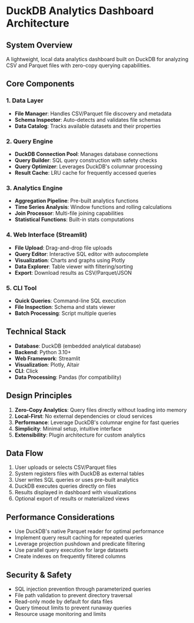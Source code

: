 # DuckDB Analytics Dashboard Architecture

## System Overview
A lightweight, local data analytics dashboard built on DuckDB for analyzing CSV and Parquet files with zero-copy querying capabilities.

## Core Components

### 1. Data Layer
- **File Manager**: Handles CSV/Parquet file discovery and metadata
- **Schema Inspector**: Auto-detects and validates file schemas
- **Data Catalog**: Tracks available datasets and their properties

### 2. Query Engine
- **DuckDB Connection Pool**: Manages database connections
- **Query Builder**: SQL query construction with safety checks
- **Query Optimizer**: Leverages DuckDB's columnar processing
- **Result Cache**: LRU cache for frequently accessed queries

### 3. Analytics Engine
- **Aggregation Pipeline**: Pre-built analytics functions
- **Time Series Analysis**: Window functions and rolling calculations
- **Join Processor**: Multi-file joining capabilities
- **Statistical Functions**: Built-in stats computations

### 4. Web Interface (Streamlit)
- **File Upload**: Drag-and-drop file uploads
- **Query Editor**: Interactive SQL editor with autocomplete
- **Visualization**: Charts and graphs using Plotly
- **Data Explorer**: Table viewer with filtering/sorting
- **Export**: Download results as CSV/Parquet/JSON

### 5. CLI Tool
- **Quick Queries**: Command-line SQL execution
- **File Inspection**: Schema and stats viewer
- **Batch Processing**: Script multiple queries

## Technical Stack
- **Database**: DuckDB (embedded analytical database)
- **Backend**: Python 3.10+
- **Web Framework**: Streamlit
- **Visualization**: Plotly, Altair
- **CLI**: Click
- **Data Processing**: Pandas (for compatibility)

## Design Principles
1. **Zero-Copy Analytics**: Query files directly without loading into memory
2. **Local-First**: No external dependencies or cloud services
3. **Performance**: Leverage DuckDB's columnar engine for fast queries
4. **Simplicity**: Minimal setup, intuitive interface
5. **Extensibility**: Plugin architecture for custom analytics

## Data Flow
1. User uploads or selects CSV/Parquet files
2. System registers files with DuckDB as external tables
3. User writes SQL queries or uses pre-built analytics
4. DuckDB executes queries directly on files
5. Results displayed in dashboard with visualizations
6. Optional export of results or materialized views

## Performance Considerations
- Use DuckDB's native Parquet reader for optimal performance
- Implement query result caching for repeated queries
- Leverage projection pushdown and predicate filtering
- Use parallel query execution for large datasets
- Create indexes on frequently filtered columns

## Security & Safety
- SQL injection prevention through parameterized queries
- File path validation to prevent directory traversal
- Read-only mode by default for data files
- Query timeout limits to prevent runaway queries
- Resource usage monitoring and limits